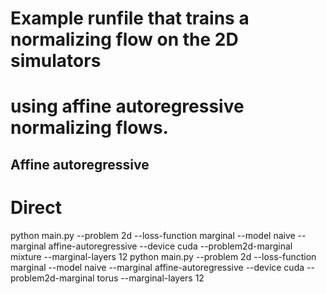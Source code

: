# Example runfile that trains a normalizing flow on the 2D simulators
# using affine autoregressive normalizing flows.

## Affine autoregressive
# Direct
python main.py --problem 2d --loss-function marginal --model naive --marginal affine-autoregressive --device cuda --problem2d-marginal mixture --marginal-layers 12
python main.py --problem 2d --loss-function marginal  --model naive --marginal affine-autoregressive --device cuda --problem2d-marginal torus --marginal-layers 12
